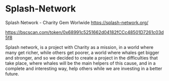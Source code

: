 # Splash-Network
Splash Network - Charity Gem Worlwide
https://splash-network.org/

https://bscscan.com/token/0x68991c5251662d04182fCCc48501D7261c03d5f8


Splash network, is a project with Charity as a mission, in a world where many get richer, while others get poorer, a world where whales get bigger and stronger, and so we decided to create a project in the difficulties that take place, where whales will be the main helpers of this cause, and in a complete and interesting way, help others while we are investing in a better future.
